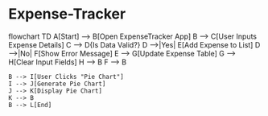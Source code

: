 # Expense-Tracker
flowchart TD
    A[Start] --> B[Open ExpenseTracker App]
    B --> C[User Inputs Expense Details]
    C --> D{Is Data Valid?}
    D -->|Yes| E[Add Expense to List]
    D -->|No| F[Show Error Message]
    E --> G[Update Expense Table]
    G --> H[Clear Input Fields]
    H --> B
    F --> B
    
    B --> I[User Clicks "Pie Chart"]
    I --> J[Generate Pie Chart]
    J --> K[Display Pie Chart]
    K --> B
    B --> L[End]
